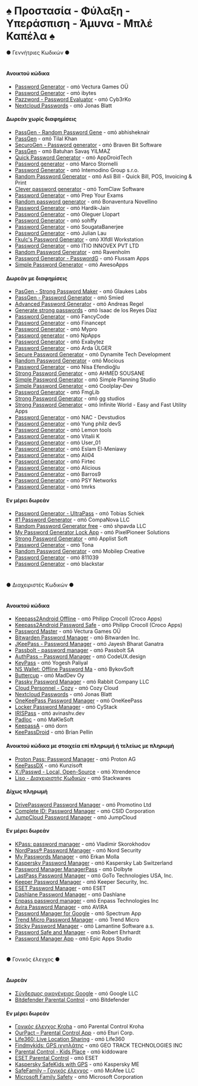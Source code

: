 # ♠ Προστασία - Φύλαξη - Υπεράσπιση - Άμυνα - Μπλέ Καπέλα ♠

● Γεννήτριες Κωδικών ●
#
#### Ανοικτού κώδικα
- [Password Generator](https://play.google.com/store/apps/details?id=com.vecturagames.android.app.passwordgenerator) - από Vectura Games OÜ
- [Password Generator](https://play.google.com/store/apps/details?id=in.ibytes.passwordgenerator) - από ibytes
- [Pazzword - Password Evaluator](https://play.google.com/store/apps/details?id=com.cyb3rko.pazzword) - από Cyb3rKo
- [Nextcloud Passwords](https://play.google.com/store/apps/details?id=de.jbservices.nc_passwords_app) - από Jonas Blatt

#### Δωρεάν χωρίς διαφημίσεις
- [PassGen - Random Password Gene](https://play.google.com/store/apps/details?id=in.abhisheknair.passgen) - από abhisheknair
- [PassGen](https://play.google.com/store/apps/details?id=com.commonbyte.passgen) - από Tilal Khan
- [SecuroGen - Password generator](https://play.google.com/store/apps/details?id=com.bravenbitsoftware.securogen) - από Braven Bit Software
- [PassGen](https://play.google.com/store/apps/details?id=com.bsavasy.pasgen) - από Batuhan Savaş YILMAZ
- [Quick Password Generator](https://play.google.com/store/apps/details?id=com.quickpassgen.android) - από AppDroidTech
- [Password generator](https://play.google.com/store/apps/details?id=com.balda.passwordgenerator) - από Marco Stornelli
- [Password Generator](https://play.google.com/store/apps/details?id=air.com.intemodino.pwg.ml) - από Intemodino Group s.r.o.
- [Random Password Generator](https://play.google.com/store/apps/details?id=com.randompwdgenerator&hl=en) - από Asli Bill - Quick Bill, POS, Invoicing & Print
- [Clever password generator](https://play.google.com/store/apps/details?id=com.tomclaw.kvassword) - από TomClaw Software
- [Password Generator](https://play.google.com/store/apps/details?id=com.generatorpasswords.createpasswords) - από Prep Your Exams
- [Random password generator](https://play.google.com/store/apps/details?id=com.password.generator.o) - από Bonaventura Novellino
- [Password Generator](https://play.google.com/store/apps/details?id=com.jainhardik120.passwordgenerator) - από Hardik-Jain
- [Password Generator](https://play.google.com/store/apps/details?id=app.ollm.passwordgenerator) - από Oleguer Llopart
- [Password Generator](https://play.google.com/store/apps/details?id=com.passwordgenerator01&hl=en_GB) - από sohffy
- [Password Generator](https://play.google.com/store/apps/details?id=com.sogaban.passwordgenerator) - από SougataBanerjee
- [Password Generator](https://play.google.com/store/apps/details?id=app.password_gen_jl.com) - από Julian Lau
- [Fkulc's Password Generator](https://play.google.com/store/apps/details?id=org.xlfdll.nb.fpg&hl=en_US) - από Xlfdll Workstation
- [Password Generator](https://play.google.com/store/apps/details?id=com.passwordgenerator.passwordgenerator) - από ITIO INNOVEX PVT LTD
- [Random Password Generator](https://play.google.com/store/apps/details?id=com.ravenholm.random_password_generator) - από Ravenholm
- [Password Generator - PasswordG](https://play.google.com/store/apps/details?id=app.passwordgenerator.password) - από Flussam Apps
- [Simple Password Generator](https://play.google.com/store/apps/details?id=com.emrullahdemir.simple_password_generator) - από AwesoApps

#### Δωρεάν με διαφημίσεις
- [PasGen - Strong Password Maker](https://play.google.com/store/apps/details?id=com.glaukeslabs.pasgen) - από Glaukes Labs
- [PassGen - Password Generator](https://play.google.com/store/apps/details?id=ru.passgen.net) - από Smied
- [Advanced Password Generator](https://play.google.com/store/apps/details?id=de.aregel.advancedpasswordgenerator) - από Andreas Regel
- [Generate strong passwords](https://play.google.com/store/apps/details?id=com.isaac.passwordgenerator) - από Isaac de los Reyes Díaz
- [Password Generator](https://play.google.com/store/apps/details?id=pl.fancycode.passwordgenerator) - από FancyCode
- [Password Generator](https://play.google.com/store/apps/details?id=com.randompasswordsgenerator.strongpasswordgenerator) - από Financept
- [Password Generator](https://play.google.com/store/apps/details?id=com.myprorock.passwordcraft) - από Mypro
- [Password generator](https://play.google.com/store/apps/details?id=passgen.npapps.passwordgenerator) - από NpApps
- [Password Generator](https://play.google.com/store/apps/details?id=com.exabytez.passwordgenerator) - από Exabytez
- [Password Generator](https://play.google.com/store/apps/details?id=com.ardaulger.passwordgenerator) - από Arda ÜLGER
- [Secure Password Generator](https://play.google.com/store/apps/details?id=com.dtd.passwordgenerator) - από Dynamite Tech Development
- [Random Password Generator](https://play.google.com/store/apps/details?id=com.randompassword.test.randompasswordgenerator) - από Mocious
- [Password Generator](https://play.google.com/store/apps/details?id=com.nisaefendioglu.passwordgenerator) - από Nisa Efendioğlu
- [Strong Password Generator](https://play.google.com/store/apps/details?id=com.Kidshandprint.strongpasswordgenerator) - από AHMED SOUSANE
- [Simple Password Generator](https://play.google.com/store/apps/details?id=com.wavetechstudio.passwordgenerator) - από Simple Planning Studio
- [Simple Password Generator](https://play.google.com/store/apps/details?id=de.silentsystems.password_generator) - από Coolplay-Dev
- [Password Generator](https://play.google.com/store/apps/details?id=com.fmglib.passwordgenerator) - από FmgLib
- [Strong Password Generator](https://play.google.com/store/apps/details?id=com.gary.strongpasswordgenerator) - από gg studios
- [Strong Password Generator](https://play.google.com/store/apps/details?id=com.infiniteworld.passwordmanager&hl=en_US) - από Infinite World - Easy and Fast Utility Apps
- [Password Generator](https://play.google.com/store/apps/details?id=com.nacdevstudios.passwordgenerator&hl=en_AU) - από NAC - Devstudios
- [Password Generator](https://play.google.com/store/apps/details?id=com.star.passwordgenerate) - από Yung philz devS
- [Password Generator](https://play.google.com/store/apps/details?id=com.ado.android.passwordgenerator&hl=en_NZ) - από Lemon tools
- [Password Generator](https://play.google.com/store/apps/details?id=com.hotmail.vitaly987.generator&hl=en) - από Vitalii K
- [Password Generator](https://play.google.com/store/apps/details?id=com.valar.passwordgenerator) - από User_01
- [Password Generator](https://play.google.com/store/apps/details?id=elmeniawy.eslam.passwordgenerator&hl=en_NZ) - από Eslam El-Meniawy
- [Password Generator](https://play.google.com/store/apps/details?id=com.ali04.passwordgenerator) - από Ali04
- [Password Generator](https://play.google.com/store/apps/details?id=it.firtec.gestorepassword) - από Firtec
- [Password Generator](https://play.google.com/store/apps/details?id=com.aligkts.password.android) - από Alicious
- [Password Generator](https://play.google.com/store/apps/details?id=com.barros.passwordgenerator&hl=en_IE) - από Barros9
- [Password Generator](https://play.google.com/store/apps/details?id=com.psynetworks.passgen) - από PSY Networks
- [Password Generator](https://play.google.com/store/apps/details?id=jp.tmrks.android.passwordgenerator&hl=en_NZ) - από tmrks

#### Εν μέρει δωρεάν
- [Password Generator - UltraPass](https://play.google.com/store/apps/details?id=com.softwareschiek.ultrapass) - από Tobias Schiek
- [#1 Password Generator](https://play.google.com/store/apps/details?id=com.companova.passwordgenerator) - από CompaNova LLC
- [Random Password Generator free](https://play.google.com/store/apps/details?id=com.shpavda.random_password_generator) - από shpavda LLC
- [My Password Generator Lock App](https://play.google.com/store/apps/details?id=com.strongpass.randomkey.safepassgenerator) - από PixelPioneer Solutions
- [Strong Password Generator](https://play.google.com/store/apps/details?id=com.mobuyg.pass) - από Applist Soft
- [Password Generator](https://play.google.com/store/apps/details?id=com.ablazaza.passwordgenerator&hl=en) - από Tona
- [Random Password Generator](https://play.google.com/store/apps/details?id=com.randompasswordgenerator&hl=en_NZ) - από Mobilep Creative
- [Password Generator](https://play.google.com/store/apps/details?id=com.word.khanhvn&hl=en_SG) - από 811039
- [Password Generator](https://play.google.com/store/apps/details?id=com.blackstar.apps.passwordgenerator) - από blackstar
#
● Διαχειριστές Κωδικών ●
#
#### Ανοικτού κώδικα
- [Keepass2Android Offline](https://play.google.com/store/apps/details?id=keepass2android.keepass2android_nonet) - από Philipp Crocoll (Croco Apps)
- [Keepass2Android Password Safe](https://play.google.com/store/apps/details?id=keepass2android.keepass2android) - από Philipp Crocoll (Croco Apps)
- [Password Master](https://play.google.com/store/apps/details?id=com.vecturagames.android.app.passwordmaster) - από Vectura Games OÜ
- [Bitwarden Password Manager](https://play.google.com/store/apps/details?id=com.x8bit.bitwarden) - από Bitwarden Inc.
- [JKeePass - Password Manager](https://play.google.com/store/apps/details?id=org.j_keepass) - από Jayesh Bharat Ganatra
- [Passbolt - password manager](https://play.google.com/store/apps/details?id=com.passbolt.mobile.android) - από Passbolt SA
- [AuthPass – Password Manager](https://play.google.com/store/apps/details?id=design.codeux.authpass) - από CodeUX.design
- [KeyPass](https://play.google.com/store/apps/details?id=com.yogeshpaliyal.keypass) - από Yogesh Paliyal
- [NS Wallet: Offline Password Ma](https://play.google.com/store/apps/details?id=com.nyxbull.nswallet) - από BykovSoft
- [Buttercup](https://play.google.com/store/apps/details?id=com.buttercup) - από MadDev Oy
- [Passky Password Manager](https://play.google.com/store/apps/details?id=com.rabbitcompany.passky) - από Rabbit Company LLC
- [Cloud Personnel - Cozy](https://play.google.com/store/apps/details?id=io.cozy.flagship.mobile) - από Cozy Cloud
- [Nextcloud Passwords](https://play.google.com/store/apps/details?id=de.jbservices.nc_passwords_app) - από Jonas Blatt
- [OneKeePass Password Manager](https://play.google.com/store/apps/details?id=com.onekeepassmobile) - από OneKeePass
- [Locker Password Manager](https://play.google.com/store/apps/details?id=com.cystack.locker) - από CyStack
- [IRISPass](https://play.google.com/store/apps/details?id=dev.avinashv.irispass) - από avinashv.dev
- [Padloc](https://play.google.com/store/apps/details?id=app.padloc) - από MaKleSoft
- [KeepassA](https://play.google.com/store/apps/details?id=com.lyy.keepassa) - από dorn
- [KeePassDroid](https://play.google.com/store/apps/details?id=com.android.keepass) - από Brian Pellin

#### Ανοικτού κώδικα με στοιχεία επί πληρωμή ή τελείως με πληρωμή
- [Proton Pass: Password Manager](https://play.google.com/store/apps/details?id=proton.android.pass) - από Proton AG
- [KeePassDX](https://play.google.com/store/apps/details?id=com.kunzisoft.keepass.free) - από Kunzisoft
- [X:/Passwd - Local, Open-Source](https://play.google.com/store/apps/details?id=com.xtrendence.x_passwd) - από Xtrendence
- [Liso - Διαχειριστής Κωδικών](https://play.google.com/store/apps/details?id=com.liso.app) - από Stackwares

#### Δίχως πληρωμή
- [DrivePassword Password Manager](https://play.google.com/store/apps/details?id=com.drivepassword.android) - από Promotino Ltd
- [Complete ID: Password Manager](https://play.google.com/store/apps/details?id=com.completeid.passwordmanager) - από CSID Corporation
- [JumpCloud Password Manager](https://play.google.com/store/apps/details?id=com.jumpcloud.pwm.android) - από JumpCloud

#### Εν μέρει δωρεάν
- [KPass: password manager](https://play.google.com/store/apps/details?id=com.korovan.kpass) - από Vladimir Skorokhodov
- [NordPass® Password Manager](https://play.google.com/store/apps/details?id=com.nordpass.android.app.password.manager) - από Nord Security
- [My Passwords Manager](https://play.google.com/store/apps/details?id=com.er.mo.apps.mypasswords) - από Erkan Molla
- [Kaspersky Password Manager](https://play.google.com/store/apps/details?id=com.kaspersky.passwordmanager) - από Kaspersky Lab Switzerland
- [Password Manager ManagerPass](https://play.google.com/store/apps/details?id=com.apphup.passwordmanager) - από Dolbyte
- [LastPass Password Manager](https://play.google.com/store/apps/details?id=com.lastpass.lpandroid) - από GoTo Technologies USA, Inc.
- [Keeper Password Manager](https://play.google.com/store/apps/details?id=com.callpod.android_apps.keeper) - από Keeper Security, Inc.
- [ESET Password Manager](https://play.google.com/store/apps/details?id=com.eset.password.manager) - από ESET
- [Dashlane Password Manager](https://play.google.com/store/apps/details?id=com.dashlane) - από Dashlane
- [Enpass password manager](https://play.google.com/store/apps/details?id=io.enpass.app) - από Enpass Technologies Inc
- [Avira Password Manager](https://play.google.com/store/apps/details?id=com.avira.passwordmanager) - από AVIRA
- [Password Manager for Google](https://play.google.com/store/apps/details?id=com.passwordmanagerg.app) - από Spectrum App
- [Trend Micro Password Manager](https://play.google.com/store/apps/details?id=com.trendmicro.directpass.phone) - από Trend Micro
- [Sticky Password Manager](https://play.google.com/store/apps/details?id=com.stickypassword.android) - από Lamantine Software a.s.
- [Password Safe and Manager](https://play.google.com/store/apps/details?id=com.reneph.passwordsafe) - από Robert Ehrhardt
- [Password Manager App](https://play.google.com/store/apps/details?id=secure.password.generator.unique.password) - από Epic Apps Studio
#
● Γονικός έλεγχος ●
#
#### Δωρεάν
- [Σύνδεσμος οικογένειας Google](https://play.google.com/store/apps/details?id=com.google.android.apps.kids.familylink) - από Google LLC
- [Bitdefender Parental Control](https://play.google.com/store/apps/details?id=com.bitdefender.parentaladvisor) - από Bitdefender

#### Εν μέρει δωρεάν
- [Γονικός έλεγχος Kroha](https://play.google.com/store/apps/details?id=ua.com.tim_berners.parental_control) - από Parental Control Kroha
- [OurPact – Parental Control App](https://play.google.com/store/apps/details?id=com.ourpact.androidparent) - από Eturi Corp.
- [Life360: Live Location Sharing](https://play.google.com/store/apps/details?id=com.life360.android.safetymapd) - από Life360
- [Findmykids: GPS ιχνηλάτης](https://play.google.com/store/apps/details?id=org.findmykids.app) - από GEO TRACK TECHNOLOGIES INC
- [Parental Control - Kids Place](https://play.google.com/store/apps/details?id=com.kiddoware.kidsplace) - από kiddoware
- [ESET Parental Control](https://play.google.com/store/apps/details?id=com.eset.parental) - από ESET
- [Kaspersky SafeKids with GPS](https://play.google.com/store/apps/details?id=com.kaspersky.safekids) - από Kaspersky ME
- [SafeFamily – Γονικός έλεγχος](https://play.google.com/store/apps/details?id=com.mcafee.security.safefamily) - από McAfee LLC
- [Microsoft Family Safety](https://play.google.com/store/apps/details?id=com.microsoft.familysafety) - από Microsoft Corporation
